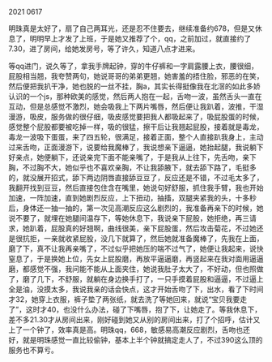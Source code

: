 2021 0617

明珠真是太好了，扇了自己两耳光，还是忍不住要去，继续准备约678，但是又休息了，明明早上才发了上班，于是她又推荐了个，qq，之前加过，就直接约了7.30，进了房间，给她发房号，等了许久，知道八点才进来。

等qq进门，说久等了，拿我手牌起钟，穿的牛仔裤和一字肩露腰上衣，腰很细，屁股相当翘，我夸赞两句，她说哥哥的弟弟更翘，她害羞的捂住脸，邪恶的在笑，然后便把我扒干净，她也脱的一丝不挂，胸a，其实长得挺像我在北滘的如此多娇认识的一个js，那种欧美的感觉，然后两人抱在一起，舌吻一波，虽然舌头一直在互动，但是总感觉不激烈，她会吸我上下两片嘴唇，然后便让我趴着，波推，干湿漫游，吸皮，服务做的很仔细，吸皮感觉要把我人都吸起来了，吸屁股蛋的时候，感觉整个屁股都要被吃掉一样，吸的很猛，擦干后让我翘起屁股，接着就是毒龙，毒龙一波吸下蛋蛋，来了四五轮，很满足，接着正面，整个人直接趴我身上，主动过来舌吻，正面漫游下，说要给我魔棒了，我说想亲下逼逼，她抬起腿，我说躺下好亲点，她便躺下，还说亲完下面不能亲嘴了，于是我从上往下，先舌吻，亲下胸，不过胸不大，她似乎也不喜欢亲胸，不让我舔腋下，就去舔下路了，毛挺多的，就没展开招式，舔下两边阴唇直接舔豆豆了，反应还是不错，不过毛太多了，我翻开找到豆豆，然后直接包住含在嘴里，她说句好舒服，抓住我手臂，我也开始加速，一阵加速，直到她剧烈反应，上下扭动，抽搐，双腿夹紧我的头，十多秒后，身体还一抽一抽的，第一次见高潮反应这么剧烈的，我准备再亲下的时候，她说不要了，就埋在她腿间温存下，等她休息下，我说亲下屁股，她拒绝，再三请求，她趴着，屁股真的好翘啊，曲线很美，亲下屁股蛋，然后攻击菊花，不过她还是很抗拒，一亲就收紧屁股，没几下就算了，然后她就准备魔棒了，先我在上面，磨了下，真不让我再亲嘴了，不过似乎把她压的喘不过气了，她便让我起来，说快窒息了，于是换她上位，先女上屁股磨，再放平逼逼磨，再竖起来在我对面用逼逼磨，都感觉不强，我问能不能从上面夹住，她说我肚子太大了，不好动，但也照做了，磨了几下，不舒服，就躺在身边换手打了，一只手摸着屁股和逼逼，不过逼上全是油，没摸太多，我说我亲的话会快点，这才开始舌吻了下，出水，看了下时间才32，她穿上衣服，裤子垫了两张纸，就去洗了等她回来，就说“宝贝我要走了”，这时才40，也没什么办法，碰了下嘴唇，抱了下，让她走了。等我休息下，差不多21.30才从房间出来，刚好碰到她又从别的房间出来，打了个招呼，估计又上了一个钟了，效率真是高。明珠qq，668，敏感易高潮反应剧烈，舌吻也还好，就是明珠感觉一直比较偷钟，基本上半个钟就搞定走人了，不过390这么顶的服务也不算亏。


